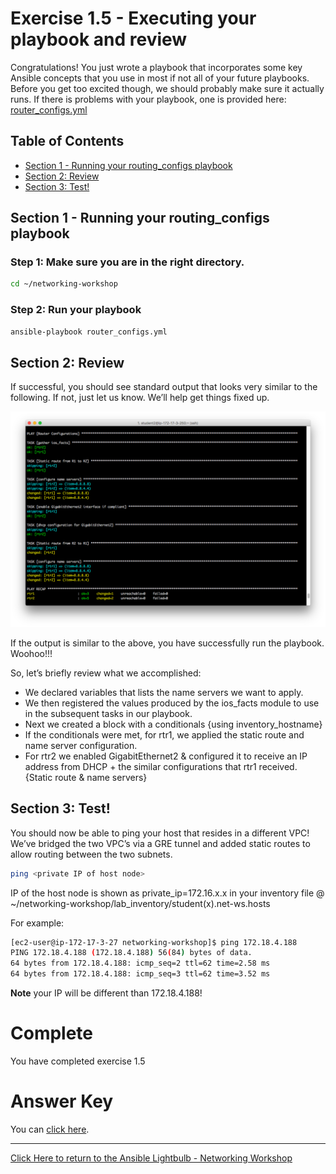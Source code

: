 # Exercise 1.5 - Executing your playbook and review

Congratulations! You just wrote a playbook that incorporates some key Ansible concepts that you use in most if not all of your future playbooks. Before you get too excited though, we should probably make sure it actually runs.  If there is problems with your playbook, one is provided here: [router_configs.yml](router_configs.yml)

## Table of Contents
 - [Section 1 - Running your routing_configs playbook](#section-1---running-your-routing_configs-playbook)
 - [Section 2: Review](#section-2-review)
 - [Section 3: Test!](#section-3-test)

## Section 1 - Running your routing_configs playbook

### Step 1: Make sure you are in the right directory.

```bash
cd ~/networking-workshop
```

### Step 2: Run your playbook

```bash
ansible-playbook router_configs.yml
```

## Section 2: Review

If successful, you should see standard output that looks very similar to the following. If not, just let us know. We’ll help get things fixed up.

![Figure 1: routing_configs stdout](playbookrun.png)

If the output is similar to the above, you have successfully run the playbook. Woohoo!!!

So, let’s briefly review what we accomplished:

 - We declared variables that lists the name servers we want to apply.
 - We then registered the values produced by the ios_facts module to use in the subsequent tasks in our playbook.
 - Next we created a block with a conditionals {using inventory_hostname}
 - If the conditionals were met, for rtr1, we applied the static route and name server configuration.
 - For rtr2 we enabled GigabitEthernet2 & configured it to receive an IP address from DHCP + the similar configurations that rtr1 received. {Static route & name servers}

## Section 3: Test!

You should now be able to ping your host that resides in a different VPC! We’ve bridged the two VPC’s via a GRE tunnel and added static routes to allow routing between the two subnets.

```bash
ping <private IP of host node>
```

IP of the host node is shown as private_ip=172.16.x.x in your inventory file @ ~/networking-workshop/lab_inventory/student(x).net-ws.hosts

For example:
```bash
[ec2-user@ip-172-17-3-27 networking-workshop]$ ping 172.18.4.188
PING 172.18.4.188 (172.18.4.188) 56(84) bytes of data.
64 bytes from 172.18.4.188: icmp_seq=2 ttl=62 time=2.58 ms
64 bytes from 172.18.4.188: icmp_seq=3 ttl=62 time=3.52 ms
```
**Note** your IP will be different than 172.18.4.188!

# Complete
You have completed exercise 1.5

# Answer Key
You can [click here](https://github.com/network-automation/lightbulb/blob/master/workshops/networking/1.5-run_routing_configs/router_configs.yml).

 ---
[Click Here to return to the Ansible Lightbulb - Networking Workshop](../README.md)
